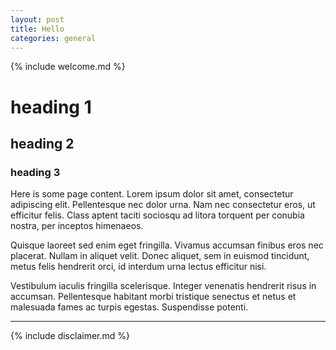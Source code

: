 ```yaml
---
layout: post
title: Hello
categories: general
---
```


{% include welcome.md %}

# heading 1

## heading 2

### heading 3

Here is some page content. Lorem ipsum dolor sit amet, consectetur adipiscing elit. Pellentesque nec dolor urna. Nam nec consectetur eros, ut efficitur felis. Class aptent taciti sociosqu ad litora torquent per conubia nostra, per inceptos himenaeos.

Quisque laoreet sed enim eget fringilla. Vivamus accumsan finibus eros nec placerat. Nullam in aliquet velit. Donec aliquet, sem in euismod tincidunt, metus felis hendrerit orci, id interdum urna lectus efficitur nisi.

Vestibulum iaculis fringilla scelerisque. Integer venenatis hendrerit risus in accumsan. Pellentesque habitant morbi tristique senectus et netus et malesuada fames ac turpis egestas. Suspendisse potenti.

---

{% include disclaimer.md %}
